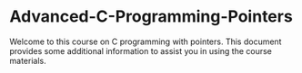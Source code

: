 # Advanced-C-Programming-Pointers
Welcome to this course on C programming with pointers. This document provides some additional information to assist you in using the course materials.
